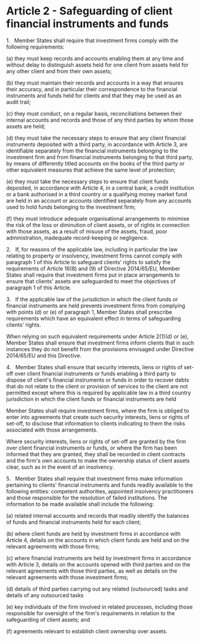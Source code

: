 # Article 2 - Safeguarding of client financial instruments and funds


1.   Member States shall require that investment firms comply with the following requirements:

(a) they must keep records and accounts enabling them at any time and without delay to distinguish assets held for one client from assets held for any other client and from their own assets;

(b) they must maintain their records and accounts in a way that ensures their accuracy, and in particular their correspondence to the financial instruments and funds held for clients and that they may be used as an audit trail;

(c) they must conduct, on a regular basis, reconciliations between their internal accounts and records and those of any third parties by whom those assets are held;

(d) they must take the necessary steps to ensure that any client financial instruments deposited with a third party, in accordance with Article 3, are identifiable separately from the financial instruments belonging to the investment firm and from financial instruments belonging to that third party, by means of differently titled accounts on the books of the third party or other equivalent measures that achieve the same level of protection;

(e) they must take the necessary steps to ensure that client funds deposited, in accordance with Article 4, in a central bank, a credit institution or a bank authorised in a third country or a qualifying money market fund are held in an account or accounts identified separately from any accounts used to hold funds belonging to the investment firm;

(f) they must introduce adequate organisational arrangements to minimise the risk of the loss or diminution of client assets, or of rights in connection with those assets, as a result of misuse of the assets, fraud, poor administration, inadequate record-keeping or negligence.

2.   If, for reasons of the applicable law, including in particular the law relating to property or insolvency, investment firms cannot comply with paragraph 1 of this Article to safeguard clients' rights to satisfy the requirements of Article 16(8) and (9) of Directive 2014/65/EU, Member States shall require that investment firms put in place arrangements to ensure that clients' assets are safeguarded to meet the objectives of paragraph 1 of this Article.

3.   If the applicable law of the jurisdiction in which the client funds or financial instruments are held prevents investment firms from complying with points (d) or (e) of paragraph 1, Member States shall prescribe requirements which have an equivalent effect in terms of safeguarding clients' rights.

When relying on such equivalent requirements under Article 2(1)(d) or (e), Member States shall ensure that investment firms inform clients that in such instances they do not benefit from the provisions envisaged under Directive 2014/65/EU and this Directive.

4.   Member States shall ensure that security interests, liens or rights of set-off over client financial instruments or funds enabling a third party to dispose of client's financial instruments or funds in order to recover debts that do not relate to the client or provision of services to the client are not permitted except where this is required by applicable law in a third country jurisdiction in which the client funds or financial instruments are held

Member States shall require investment firms, where the firm is obliged to enter into agreements that create such security interests, liens or rights of set-off, to disclose that information to clients indicating to them the risks associated with those arrangements.

Where security interests, liens or rights of set-off are granted by the firm over client financial instruments or funds, or where the firm has been informed that they are granted, they shall be recorded in client contracts and the firm's own accounts to make the ownership status of client assets clear, such as in the event of an insolvency.

5.   Member States shall require that investment firms make information pertaining to clients' financial instruments and funds readily available to the following entities: competent authorities, appointed insolvency practitioners and those responsible for the resolution of failed institutions. The information to be made available shall include the following:

(a) related internal accounts and records that readily identify the balances of funds and financial instruments held for each client;

(b) where client funds are held by investment firms in accordance with Article 4, details on the accounts in which client funds are held and on the relevant agreements with those firms;

(c) where financial instruments are held by investment firms in accordance with Article 3, details on the accounts opened with third parties and on the relevant agreements with those third parties, as well as details on the relevant agreements with those investment firms;

(d) details of third parties carrying out any related (outsourced) tasks and details of any outsourced tasks

(e) key individuals of the firm involved in related processes, including those responsible for oversight of the firm's requirements in relation to the safeguarding of client assets; and

(f) agreements relevant to establish client ownership over assets.
